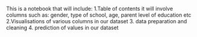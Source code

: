 This is a notebook that will include:
1.Table of contents
it will involve columns such as:
gender, type of school, age, parent level of education etc
2.Visualisations of various columns in our dataset
3. data preparation and cleaning 
4. prediction of values in our dataset
